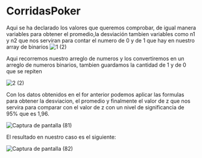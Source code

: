 # CorridasPoker

Aqui se ha declarado los valores que queremos comprobar, de igual manera variables para obtener el promedio,la desviación
tambien variables como n1 y n2 que nos serviran para contar el numero de 0 y de 1 que hay en nuestro array de binarios 
![1 (2)](https://user-images.githubusercontent.com/33550965/58816992-494dee00-85f0-11e9-9ff2-2ade554f22a8.png)

Aqui recorremos nuestro arreglo de numeros y los convertiremos en un arreglo de numeros binarios, tambien guardamos la cantidad de 1 y de 0 que se repiten 

![2 (2)](https://user-images.githubusercontent.com/33550965/58816993-494dee00-85f0-11e9-9198-a6128c0aee5b.png)

Con los datos obtenidos en el for anterior podemos aplicar las formulas para obtener la desviacion, el promedio y finalmente el valor de z que nos servira para comparar con el valor de z con un nivel de significancia de 95% que es 1,96.



![Captura de pantalla (81)](https://user-images.githubusercontent.com/33550965/58816994-494dee00-85f0-11e9-8789-80981faed914.png)

El resultado en nuestro caso es el siguiente:

![Captura de pantalla (82)](https://user-images.githubusercontent.com/33550965/58817473-6e8f2c00-85f1-11e9-95a3-969cb4189593.png)

